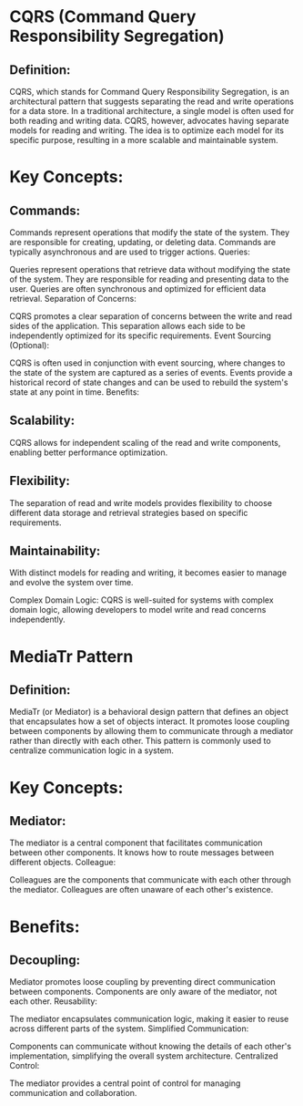 # CQRS (Command Query Responsibility Segregation)
## Definition:

CQRS, which stands for Command Query Responsibility Segregation, is an architectural pattern that suggests separating the read and write operations for a data store. In a traditional architecture, a single model is often used for both reading and writing data. CQRS, however, advocates having separate models for reading and writing. The idea is to optimize each model for its specific purpose, resulting in a more scalable and maintainable system.

# Key Concepts:

## Commands:

Commands represent operations that modify the state of the system.
They are responsible for creating, updating, or deleting data.
Commands are typically asynchronous and are used to trigger actions.
Queries:

Queries represent operations that retrieve data without modifying the state of the system.
They are responsible for reading and presenting data to the user.
Queries are often synchronous and optimized for efficient data retrieval.
Separation of Concerns:

CQRS promotes a clear separation of concerns between the write and read sides of the application.
This separation allows each side to be independently optimized for its specific requirements.
Event Sourcing (Optional):

CQRS is often used in conjunction with event sourcing, where changes to the state of the system are captured as a series of events.
Events provide a historical record of state changes and can be used to rebuild the system's state at any point in time.
Benefits:

## Scalability: 
CQRS allows for independent scaling of the read and write components, enabling better performance optimization.

## Flexibility: 
The separation of read and write models provides flexibility to choose different data storage and retrieval strategies based on specific requirements.

## Maintainability: 
With distinct models for reading and writing, it becomes easier to manage and evolve the system over time.

Complex Domain Logic: CQRS is well-suited for systems with complex domain logic, allowing developers to model write and read concerns independently.

# MediaTr Pattern
## Definition:

MediaTr (or Mediator) is a behavioral design pattern that defines an object that encapsulates how a set of objects interact. It promotes loose coupling between components by allowing them to communicate through a mediator rather than directly with each other. This pattern is commonly used to centralize communication logic in a system.

# Key Concepts:

## Mediator:

The mediator is a central component that facilitates communication between other components.
It knows how to route messages between different objects.
Colleague:

Colleagues are the components that communicate with each other through the mediator.
Colleagues are often unaware of each other's existence.
# Benefits:

## Decoupling:

Mediator promotes loose coupling by preventing direct communication between components.
Components are only aware of the mediator, not each other.
Reusability:

The mediator encapsulates communication logic, making it easier to reuse across different parts of the system.
Simplified Communication:

Components can communicate without knowing the details of each other's implementation, simplifying the overall system architecture.
Centralized Control:

The mediator provides a central point of control for managing communication and collaboration.
